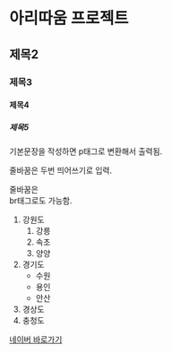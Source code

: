 # 아리따움 프로젝트
## 제목2
### 제목3
#### 제목4
##### 제목5

기본문장을 작성하면 p태그로 변환해서 출력됨.

줄바꿈은
두번 띄어쓰기로 입력.

줄바꿈은 <br>
br태그로도 가능함.

1. 강원도
    1. 강릉
    1. 속초
    1. 양양
1. 경기도
    - 수원
    - 용인
    - 안산
1. 경상도
1. 충청도

[네이버 바로가기](http://www.naver.com)